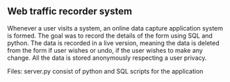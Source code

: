 ## Web traffic recorder system

Whenever a user visits a system, an online data capture application system is formed. The goal was to record the details of the form using SQL and python. The data is recorded in a live version, meaning the data is deleted from the form if user wishes or undo, if the user wishes to make any change. All the data is stored anonymously respecting a user privacy. 

Files: server.py consist of python and SQL scripts for the application

